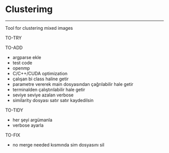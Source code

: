 # Clusterimg
---
Tool for clustering mixed images

TO-TRY

TO-ADD
- argparse ekle
- test code
- openmp
- C/C++/CUDA optimization
- çalışan bi class haline getir
- parametre vererek main dosyasından çağrılabilir hale getir
- terminalden çalıştırılabilir hale getir
- seviye seviye azalan verbose
- similarity dosyası satır satır kaydedilsin

TO-TIDY
- her şeyi argümanla
- verbose ayarla

TO-FIX
- no merge needed kısmında sim dosyasını sil
